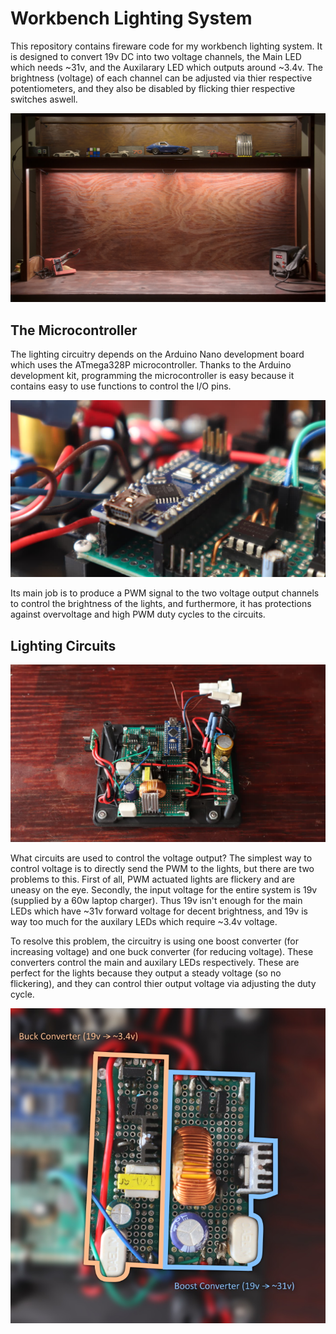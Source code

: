 # Workbench Lighting System

This repository contains fireware code for my workbench lighting system. It is designed to convert 19v DC into two voltage channels, the Main LED which needs ~31v, and the Auxilarary LED which outputs around ~3.4v. The brightness (voltage) of each channel can be adjusted via thier respective potentiometers, and they also be disabled by flicking thier respective switches aswell.

![Workbench](./pictures/workbench.jpg)

## The Microcontroller

The lighting circuitry depends on the Arduino Nano development board which uses the ATmega328P microcontroller. Thanks to the Arduino development kit, programming the microcontroller is easy because it contains easy to use functions to control the I/O pins.

![Arduino](./pictures/arduino-nano.jpg)

Its main job is to produce a PWM signal to the two voltage output channels to control the brightness of the lights, and furthermore, it has protections against overvoltage and high PWM duty cycles to the circuits.

## Lighting Circuits

![Entire Circuit](./pictures/entire-circuit.jpg)

What circuits are used to control the voltage output? The simplest way to control voltage is to directly send the PWM to the lights, but there are two problems to this. First of all, PWM actuated lights are flickery and are uneasy on the eye. Secondly, the input voltage for the entire system is 19v (supplied by a 60w laptop charger). Thus 19v isn't enough for the main LEDs which have ~31v forward voltage for decent brightness, and 19v is way too much for the auxilary LEDs which require ~3.4v voltage.

To resolve this problem, the circuitry is using one boost converter (for increasing voltage) and one buck converter (for reducing voltage). These converters control the main and auxilary LEDs respectively. These are perfect for the lights because they output a steady voltage (so no flickering), and they can control thier output voltage via adjusting the duty cycle.

![Converter Circuits](./pictures/converter-circuits.jpg)